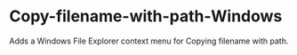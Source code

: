 # Copy-filename-with-path-Windows
Adds a  Windows File Explorer context menu for Copying filename with path.
